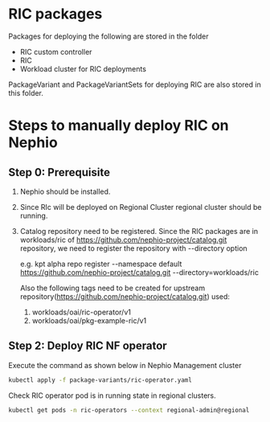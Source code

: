 # RIC packages

Packages for deploying the following are stored in the folder

- RIC custom controller
- RIC
- Workload cluster for RIC deployments

PackageVariant and PackageVariantSets for deploying RIC are also stored in this folder.

# Steps to manually deploy RIC on Nephio

## Step 0: Prerequisite

1. Nephio should be installed.
2. Since RIc will be deployed on Regional Cluster regional cluster should be running.
3. Catalog repository need to be registered. 
   Since the RIC packages are in workloads/ric of https://github.com/nephio-project/catalog.git repository,
   we need to register the repository with --directory option

   e.g. kpt alpha repo register --namespace default https://github.com/nephio-project/catalog.git --directory=workloads/ric

   Also the following tags need to be created for upstream repository(https://github.com/nephio-project/catalog.git) used:
   1. workloads/oai/ric-operator/v1
   2. workloads/oai/pkg-example-ric/v1


## Step 2: Deploy RIC NF operator

Execute the command as shown below in Nephio Management cluster

```bash
kubectl apply -f package-variants/ric-operator.yaml
```
Check RIC operator pod is in running state in regional clusters.

```bash
kubectl get pods -n ric-operators --context regional-admin@regional